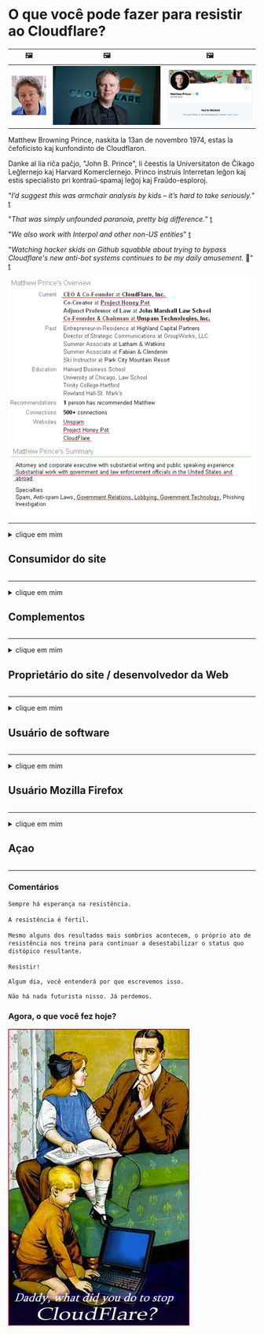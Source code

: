 # O que você pode fazer para resistir ao Cloudflare?

| 🖼 | 🖼 | 🖼 |
| --- | --- | --- |
| ![](../image/matthew_prince_teen.jpg) | ![](../image/matthew_prince.jpg) | ![](../image/blockedbymatthewprince.jpg) |


Matthew Browning Prince, naskita la 13an de novembro 1974, estas la ĉefoficisto kaj kunfondinto de Cloudflaron.

Danke al lia riĉa paĉjo, "John B. Prince", li ĉeestis la Universitaton de Ĉikago Leĝlernejo kaj Harvard Komerclernejo.
Princo instruis Interretan leĝon kaj estis specialisto pri kontraŭ-spamaj leĝoj kaj Fraŭdo-esploroj.


"*I’d suggest this was armchair analysis by kids – it’s hard to take seriously.*" [t](https://www.theguardian.com/technology/2015/nov/19/cloudflare-accused-by-anonymous-helping-isis)

"*That was simply unfounded paranoia, pretty big difference.*"  [t](https://twitter.com/xxdesmus/status/992757936123359233)

"*We also work with Interpol and other non-US entities*" [t](https://twitter.com/eastdakota/status/1203028504184360960)

"*Watching hacker skids on Github squabble about trying to bypass Cloudflare's new anti-bot systems continues to be my daily amusement.* 🍿" [t](https://twitter.com/eastdakota/status/1273277839102656515)


![](../image/whoismp.jpg)

---


<details>
<summary>clique em mim

## Consumidor do site
</summary>


- Se o site de que você gosta usa Cloudflare, diga a eles para não usarem Cloudflare.
  - Lamentar nas redes sociais como Facebook, Reddit, Twitter ou Mastodon não faz diferença. [Ações são mais barulhentas do que hashtags.](https://twitter.com/phyzonloop/status/1274132092490862594)
  - Tente entrar em contato com o proprietário do site se quiser ser útil.

[Cloudflare disse](https://github.com/Eloston/ungoogled-chromium/issues/783):
```
Recomendamos que você entre em contato com os administradores sobre os serviços ou sites específicos com os quais você tem problemas e compartilhe sua experiência.
```

[Se você não pedir, o dono do site nunca saberá desse problema.](../PEOPLE.md)

![](../image/liberapay.jpg)

[Exemplo de sucesso](https://counterpartytalk.org/t/turn-off-cloudflare-on-counterparty-co-plz/164/5).<br>
Você tem um problema? [Levante sua voz agora.](https://github.com/maraoz/maraoz.github.io/issues/1) Exemplo abaixo.

```
Você está apenas ajudando a censura corporativa e vigilância em massa.
https://git.sdf.org/deCloudflare/cloudflare-tor/src/branch/master/README.md
```

```
Sua página da web está no jardim murado privado da CloudFlare, que abusa da privacidade.
https://git.sdf.org/deCloudflare/cloudflare-tor/
```

- Reserve algum tempo para ler a política de privacidade do site.
  - se o site está por trás do Cloudflare ou o site está usando serviços conectados ao Cloudflare.

Deve explicar o que é "Cloudflare" e pedir permissão para compartilhar seus dados com Cloudflare. O não cumprimento dessa recomendação resultará em quebra de confiança e o site em questão deve ser evitado.

[Um exemplo de política de privacidade aceitável está aqui](https://archive.is/bDlTz) ("Subprocessors" > "Entity Name")

```
Eu li sua política de privacidade e não consigo encontrar a palavra Cloudflare.
Eu me recuso a compartilhar dados com você se você continuar a alimentar meus dados para Cloudflare.
https://git.sdf.org/deCloudflare/cloudflare-tor/
```

Este é um exemplo de política de privacidade que não possui a palavra Cloudflare.
[Liberland Jobs](https://archive.is/daKIr) [privacy policy](https://docsend.com/view/feiwyte):

![](../image/cfwontobey.jpg)

Cloudflare tem sua própria política de privacidade.
[Cloudflare adora doxxing pessoas.](https://www.reddit.com/r/GamerGhazi/comments/2s64fe/be_wary_reporting_to_cloudflare/)

Aqui está um bom exemplo de formulário de inscrição de um site.
AFAIK, nenhum site faz isso. Você vai confiar neles?

```
Ao clicar em “Inscreva-se no XYZ”, você concorda com nossos termos de serviço e declaração de privacidade.
Você também concorda em compartilhar seus dados com a Cloudflare e também concorda com a declaração de privacidade da cloudflare.
Se a Cloudflare vazar suas informações ou não permitir que você se conecte aos nossos servidores, não é nossa culpa. [*]

[ Inscrever-se ] [ discordo ]
```
[*] [PEOPLE.md](../PEOPLE.md)


- Tente não usar o serviço deles. Lembre-se de que você está sendo vigiado pela Cloudflare.
  - ["I'm in your TLS, sniffin' your passworz"](../image/iminurtls.jpg)

- Pesquise outro site. Existem alternativas e oportunidades na internet!

- Convença seus amigos a usar o Tor diariamente.
  - O anonimato deve ser o padrão da Internet aberta!
  - [Observe que o projeto Tor não gosta deste projeto.](../HISTORY.md)

</details>

------

<details>
<summary>clique em mim

## Complementos
</summary>

- Se o seu navegador for Firefox, Tor Browser ou Ungoogled Chromium, use um dos complementos abaixo.
  - Se você quiser adicionar outro novo complemento, pergunte sobre ele primeiro.


| Nome | Desenvolvedor | Apoio, suporte | Pode bloquear | Pode notificar | Chrome |
| -------- | -------- | -------- | -------- | -------- | -------- |
| [Bloku Cloudflaron MITM-Atakon](../subfiles/about.bcma.md) | #Addon | [ ? ](README.md) | **sim**     | **sim**     |  **sim** |
| [Ĉu ligoj estas vundeblaj al MITM-atako?](../subfiles/about.ismm.md) | #Addon | [ ? ](README.md) | Não     | **sim**     |  **sim** |
| [Ĉu ĉi tiuj ligoj blokos Tor-uzanton?](../subfiles/about.isat.md) | #Addon | [ ? ](README.md) | Não     | **sim**     |  **sim** |
| [Block Cloudflare MITM Attack](https://trac.torproject.org/projects/tor/attachment/ticket/24351/block_cloudflare_mitm_attack-1.0.14.1-an%2Bfx.xpi)<br>[**DELETED BY TOR PROJECT**](../HISTORY.md) | nullius | [ ? ](tool/block_cloudflare_mitm_fx), [Link](README.md) | **sim**     | **sim**     |  Não |
| [TPRB](http://34ahehcli3epmhbu2wbl6kw6zdfl74iyc4vg3ja4xwhhst332z3knkyd.onion/) | Sw | [ ? ](http://34ahehcli3epmhbu2wbl6kw6zdfl74iyc4vg3ja4xwhhst332z3knkyd.onion/) | **sim**     | **sim**     |  Não |
| [Detect Cloudflare](https://addons.mozilla.org/en-US/firefox/addon/detect-cloudflare/) | Frank Otto | [ ? ](https://github.com/traktofon/cf-detect) | Não     | **sim**     |  Não |
| [True Sight](https://addons.mozilla.org/en-US/firefox/addon/detect-cloudflare-plus/) | claustromaniac | [ ? ](https://github.com/claustromaniac/detect-cloudflare-plus) | Não     | **sim**     |  Não |
| [Which Cloudflare datacenter am I visiting?](https://addons.mozilla.org/en-US/firefox/addon/cf-pop/) | 依云 | [ ? ](https://github.com/lilydjwg/cf-pop) | Não     | **sim**     |  Não |


- "Decentraleyes" pode interromper a conexão com "CDNJS (Cloudflare)".
  - Ele evita que muitas solicitações cheguem às redes e fornece arquivos locais para evitar que os sites sejam interrompidos.
  - O desenvolvedor respondeu: "[very concerning indeed](https://github.com/Synzvato/decentraleyes/issues/236#issuecomment-352049501)", "[widespread usage severely centralizes the web](https://github.com/Synzvato/decentraleyes/issues/251#issuecomment-366752049)"

- [Você também pode remover ou desconfiar do certificado Cloudflare de sua Autoridade de Certificação (CA).](https://www.ssl.com/how-to/remove-root-certificate-firefox/)

</details>

------

<details>
<summary>clique em mim

## Proprietário do site / desenvolvedor da Web
</summary>


![](../image/word_cloudflarefree.jpg)

- Não use a solução Cloudflare, ponto final.
  - Você pode fazer melhor do que isso, certo? [Veja como remover assinaturas, planos, domínios ou contas do Cloudflare.](https://support.cloudflare.com/hc/en-us/articles/200167776-Removing-subscriptions-plans-domains-or-accounts)

| 🖼 | 🖼 |
| --- | --- |
| ![](../image/htmlalertcloudflare.jpg) | ![](../image/htmlalertcloudflare2.jpg) |

- Quer mais clientes? Você sabe o que fazer. A dica está "acima da linha".
  - [Olá, você escreveu "Levamos sua privacidade a sério", mas recebi "Erro 403 Proibido proxy anônimo não permitido".](https://it.slashdot.org/story/19/02/19/0033255/stop-saying-we-take-your-privacy-and-security-seriously) Por que você está bloqueando o Tor ou VPN? [E por que você está bloqueando e-mails temporários?](http://523kpawzkarw3j6afz2elxfs4h3hfclomkcmbjs6kaimo4lokympi6yd.onion/)

![](../image/anonexist.jpg)

- Usar o Cloudflare aumentará as chances de uma interrupção. Os visitantes não podem acessar seu site se o servidor estiver inativo ou o Cloudflare estiver inativo.
  - [Você realmente achou que o Cloudflare nunca cairá?](https://www.ibtimes.com/cloudflare-down-not-working-sites-producing-504-gateway-timeout-errors-2618008) [Another](https://twitter.com/Jedduff/status/1097875615997399040) [sample](https://twitter.com/search?f=tweets&vertical=default&q=Cloudflare%20is%20having%20problems). [Need more](../PEOPLE.md)?

![](../image/cloudflareinternalerror.jpg)

- Usar o Cloudflare como proxy de seu "serviço de API", "servidor de atualização de software" ou "feed RSS" prejudicará seu cliente. Um cliente ligou para você e disse "Não consigo mais usar sua API", e você não tem ideia do que está acontecendo. Cloudflare pode bloquear silenciosamente seu cliente. Você acha que está tudo bem?
  - Existem muitos clientes de leitor de RSS e serviço online de leitor de RSS. Por que você está publicando RSS feed se não está permitindo que as pessoas se inscrevam?

![](../image/rssfeedovercf.jpg)

- Você precisa do certificado HTTPS? Use o "Let's Encrypt" ou apenas compre-o da empresa CA.

- Você precisa de um servidor DNS? Não consegue configurar seu próprio servidor? Que tal eles: [Hurricane Electric Free DNS](https://dns.he.net/), [Dyn.com](https://dyn.com/dns/), [1984 Hosting](https://www.1984hosting.com/), [Afraid.Org (O administrador exclui sua conta se você usar o TOR)](https://freedns.afraid.org/)

- Procurando por serviço de hospedagem? Apenas grátis? Que tal eles: [Onion Service](http://vww6ybal4bd7szmgncyruucpgfkqahzddi37ktceo3ah7ngmcopnpyyd.onion/en/security/network-security/tor/onionservices-best-practices), [Free Web Hosting Area](https://freewha.com/), [Autistici/Inventati Web Site Hosting](https://www.autinv5q6en4gpf4.onion/services/website), [Github Pages](https://pages.github.com/), [Surge](https://surge.sh/)
  - [Alternativas para Cloudflare](../subfiles/cloudflare-alternatives.md)

- Você está usando "cloudflare-ipfs.com"? [Você sabe que Cloudflare IPFS é ruim?](../PEOPLE.md)

- Instale o firewall de aplicativo da Web, como OWASP e Fail2Ban, em seu servidor e configure-o corretamente.
  - Bloquear o Tor não é uma solução. Não puna a todos apenas por pequenos usuários ruins.

- Redirecione ou bloqueie o acesso dos usuários do "Cloudflare Warp" ao seu site. E dê um motivo, se puder.

> Lista de IP: "[Intervalos de IP atuais da Cloudflare](cloudflare_inc/)"

> A: Apenas bloqueie-os

```
server {
...
deny 173.245.48.0/20;
deny 103.21.244.0/22;
deny 103.22.200.0/22;
deny 103.31.4.0/22;
deny 141.101.64.0/18;
deny 108.162.192.0/18;
deny 190.93.240.0/20;
deny 188.114.96.0/20;
deny 197.234.240.0/22;
deny 198.41.128.0/17;
deny 162.158.0.0/15;
deny 104.16.0.0/12;
deny 172.64.0.0/13;
deny 131.0.72.0/22;
deny 2400:cb00::/32;
deny 2606:4700::/32;
deny 2803:f800::/32;
deny 2405:b500::/32;
deny 2405:8100::/32;
deny 2a06:98c0::/29;
deny 2c0f:f248::/32;
...
}
```

> B: Redirecionar para a página de aviso

```
http {
...
geo $iscf {
default 0;
173.245.48.0/20 1;
103.21.244.0/22 1;
103.22.200.0/22 1;
103.31.4.0/22 1;
141.101.64.0/18 1;
108.162.192.0/18 1;
190.93.240.0/20 1;
188.114.96.0/20 1;
197.234.240.0/22 1;
198.41.128.0/17 1;
162.158.0.0/15 1;
104.16.0.0/12 1;
172.64.0.0/13 1;
131.0.72.0/22 1;
2400:cb00::/32 1;
2606:4700::/32 1;
2803:f800::/32 1;
2405:b500::/32 1;
2405:8100::/32 1;
2a06:98c0::/29 1;
2c0f:f248::/32 1;
}
...
}

server {
...
if ($iscf) {rewrite ^ https://example.com/cfwsorry.php;}
...
}

<?php
header('HTTP/1.1 406 Not Acceptable');
echo <<<CLOUDFLARED
Thank you for visiting ourwebsite.com!<br />
We are sorry, but we can't serve you because your connection is being intercepted by Cloudflare.<br />
Please read https://git.sdf.org/deCloudflare/cloudflare-tor for more information.<br />
CLOUDFLARED;
die();
```

- Configure o Tor Onion Service ou I2P insite se você acredita na liberdade e dê as boas-vindas a usuários anônimos.

- Peça conselhos de outros operadores de sites duplos da Clearnet / Tor e faça amigos anônimos!

</details>

------

<details>
<summary>clique em mim

## Usuário de software
</summary>


- Discord está usando CloudFlare. Alternativas? Nós recomendamos [**Briar** (Android)](https://f-droid.org/en/packages/org.briarproject.briar.android/), [Ricochet (PC)](https://ricochet.im/), [Tox + Tor (Android/PC)](https://tox.chat/download.html)
  - Briar inclui daemon Tor para que você não precise instalar o Orbot.
  - Desenvolvedores Qwtch, Open Privacy, excluíram o projeto stop_cloudflare de seu serviço git sem aviso prévio.

- Se você usa Debian GNU / Linux, ou qualquer derivado, inscreva-se: [bug #831835](https://bugs.debian.org/cgi-bin/bugreport.cgi?bug=831835). E se você puder, ajude a verificar o patch e ajude o mantenedor a chegar à conclusão correta sobre se ele deve ser aceito.

- Sempre recomende esses navegadores.

| Nome | Desenvolvedor | Apoio, suporte | Comente |
| -------- | -------- | -------- | -------- |
| [Ungoogled-Chromium](https://ungoogled-software.github.io/ungoogled-chromium-binaries/) | Eloston | [ ? ](https://github.com/Eloston/ungoogled-chromium) | PC (Win, Mac, Linux)  _!Tor_ |
| [Bromite](https://www.bromite.org/fdroid) | Bromite | [ ? ](https://github.com/bromite/bromite/issues) | Android  _!Tor_ |
| [Tor Browser](https://www.torproject.org/download/) | Tor Project | [ ? ](https://support.torproject.org/) | PC (Win, Mac, Linux)  _Tor_|
| [Tor Browser Android](https://www.torproject.org/download/) | Tor Project | [ ? ](https://support.torproject.org/) | Android  _Tor_|
| [Onion Browser](https://itunes.apple.com/us/app/onion-browser/id519296448?mt=8) | Mike Tigas | [ ? ](https://github.com/OnionBrowser/OnionBrowser/issues) | Apple iOS  _Tor_|
| [GNU/Icecat](https://www.gnu.org/software/gnuzilla/) | GNU | [ ? ](https://www.gnu.org/software/gnuzilla/) | PC (Linux) |
| [IceCatMobile](https://f-droid.org/en/packages/org.gnu.icecat/) | GNU | [ ? ](https://lists.gnu.org/mailman/listinfo/bug-gnuzilla) | Android |
| [Iridium Browser](https://iridiumbrowser.de/about/) | Iridium | [ ? ](https://github.com/iridium-browser/iridium-browser/) | PC (Win, Mac, Linux, OpenBSD) |


A privacidade de outro software é imperfeita. Isso não significa que o navegador Tor seja "perfeito".
Não existe 100% seguro nem 100% privado na internet e na tecnologia.

- Não quer usar o Tor? Você pode usar qualquer navegador com daemon Tor.
  - [Observe que o projeto Tor não gosta disso.](https://support.torproject.org/tbb/tbb-9/) Use o navegador Tor se puder.
- [Como usar o Chromium com Tor](../subfiles/chromium_tor.md)


Vamos falar sobre a privacidade de outro software.

- [Se você realmente precisa usar o Firefox, escolha "Firefox ESR".](https://www.mozilla.org/en-US/firefox/organizations/)
  - [Firefox - Spyware Watchdog](https://spyware.neocities.org/articles/firefox.html)
  - [O Firefox rejeita a liberdade de expressão, proíbe a liberdade de expressão](https://web.archive.org/web/20200423010026/https://reclaimthenet.org/firefox-rejects-free-speech-bans-free-speech-commenting-plugin-dissenter-from-its-extensions-gallery/)
  - ["Mais de 100 votos negativos. Parece que pedir a uma empresa de software que se limite a ... software é demais hoje em dia."](https://old.reddit.com/r/firefox/comments/gutdiw/weve_got_work_to_do_the_mozilla_blog/fslbbb6/)
  - [Uh, por que o Firefox está me mostrando links patrocinados na minha barra de URL?](https://www.reddit.com/r/firefox/comments/jybx2w/uh_why_is_firefox_showing_me_sponsored_links_in/)
  - [Mozilla - Diabo Encarnado](https://digdeeper.neocities.org/ghost/mozilla.html)

- [Lembre-se de que a Mozilla está usando o serviço Cloudflare.](https://www.robtex.com/dns-lookup/www.mozilla.org) [Eles também estão usando o serviço DNS da Cloudflare em seu produto.](https://www.theregister.co.uk/2018/03/21/mozilla_testing_dns_encryption/)

- [A Mozilla rejeitou oficialmente este tíquete.](https://bugzilla.mozilla.org/show_bug.cgi?id=1426618)

- [Firefox Focus é uma piada.](https://github.com/mozilla-mobile/focus-android/issues/1743) [Eles prometeram desligar a telemetria, mas mudaram.](https://github.com/mozilla-mobile/focus-android/issues/4210)

- [Desenvolvedor PaleMoon / Basilisk adora Cloudflare.](https://github.com/mozilla-mobile/focus-android/issues/1743#issuecomment-345993097)
  - [Pale Moon's Archive Server hackeado e espalhado malware por 18 meses](https://www.reddit.com/r/privacytoolsIO/comments/cc808y/pale_moons_archive_server_hacked_and_spread/)
  - Ele também odeia os usuários do Tor - "[Que seja hostil ao Tor. Acho que a maioria dos sites deve ser hostil ao Tor, considerando seu fator de abuso extremamente alto.](https://github.com/yacy/yacy_search_server/issues/314#issuecomment-565932097)"

- [Waterfox tem grave problema de "telefones para casa"](https://spyware.neocities.org/articles/waterfox.html)

- [O Google Chrome é um spyware.](https://www.gnu.org/proprietary/malware-google.en.html)
  - [Perfis do Google sua atividade.](https://spyware.neocities.org/articles/chrome.html)

- [SRWare Iron faz muitos telefones para conexão doméstica.](https://spyware.neocities.org/articles/iron.html) Ele também se conecta a domínios do Google.

- [Brave Browser lista de permissões de rastreadores do Facebook / Twitter.](https://www.bleepingcomputer.com/news/security/facebook-twitter-trackers-whitelisted-by-brave-browser/)
  - [Aqui estão mais questões.](https://spyware.neocities.org/articles/brave.html)
  - [ID de afiliado binance](https://twitter.com/cryptonator1337/status/1269594587716374528)

- [O Microsoft Edge permite que o Facebook execute código Flash nas costas dos usuários.](https://www.zdnet.com/article/microsoft-edge-lets-facebook-run-flash-code-behind-users-backs/)

- [Vivaldi não respeita sua privacidade.](https://spyware.neocities.org/articles/vivaldi.html)

- [Nível de spyware do Opera: Extremamente alto](https://spyware.neocities.org/articles/opera.html)

- Apple iOS: [Você não deve usar iOS de forma alguma, principalmente porque é malware.](https://www.gnu.org/proprietary/malware-apple.html)

Portanto, recomendamos apenas a tabela acima. Nada mais.

</details>

------

<details>
<summary>clique em mim

## Usuário Mozilla Firefox
</summary>


- "Firefox Nightly" enviará informações de nível de depuração para servidores Mozilla sem método de cancelamento.
  - [Os servidores Mozilla estão por trás do Cloudflare](https://www.digwebinterface.com/?hostnames=www.mozilla.org%0D%0Amozilla.cloudflare-dns.com&type=&ns=resolver&useresolver=8.8.4.4&nameservers=)

- É possível proibir o Firefox de se conectar a servidores Mozilla.
  - [Guia de modelos de política da Mozilla](https://github.com/mozilla/policy-templates/blob/master/README.md)
  - Lembre-se de que esse truque pode parar de funcionar na versão posterior porque a Mozilla gosta de se colocar na lista de permissões.
  - Use firewall e filtro DNS para bloqueá-los completamente.

"`/distribution/policies.json`"

>     "WebsiteFilter": {
> 		"Block": [
> 		"*://*.mozilla.com/*",
> 		"*://*.mozilla.net/*",
> 		"*://*.mozilla.org/*",
> 		"*://webcompat.com/*",
> 		"*://*.firefox.com/*",
> 		"*://*.thunderbird.net/*",
> 		"*://*.cloudflare.com/*"
> 		]
>     },


- ~~Relate um bug no tracker do Mozilla, dizendo a eles para não usar o Cloudflare.~~ Houve um relatório de bug no bugzilla. Muitas pessoas postaram suas preocupações, no entanto, o bug foi ocultado pelo administrador em 2018.

- Você pode desativar o DoH no Firefox.
  - [Alterar provedor DNS padrão do firefox](../subfiles/change-firefox-dns.md)

![](../image/firefoxdns.jpg)

- [Se desejar usar DNS não ISP, considere usar o serviço OpenNIC Tier2 DNS ou qualquer um dos serviços DNS não Cloudflare.](https://wiki.opennic.org/start)
![](../image/opennic.jpg)
  - Bloquear Cloudflare com DNS. [Crimeflare DNS](https://dns.crimeflare.eu.org/)

- Você pode usar o Tor como resolvedor DNS. [Se você não for um especialista em Tor, faça perguntas aqui.](https://tor.stackexchange.com/)

> **Quão?**
> 1. Baixe o Tor e instale-o no seu computador.
> 2. Adicione esta linha ao arquivo "torrc".
> DNSPort 127.0.0.1:53
> 3. Reinicie o Tor.
> 4. Defina o servidor DNS do seu computador como "127.0.0.1".

</details>

------

<details>
<summary>clique em mim

## Açao
</summary>


- Conte aos outros ao seu redor sobre os perigos do Cloudflare.

- [Ajude a melhorar este repositório.](https://git.sdf.org/deCloudflare/cloudflare-tor).
  - Ambas as listas, os argumentos contra e os detalhes.

- [Documente e torne bem público onde as coisas dão errado com a Cloudflare (e empresas semelhantes), certificando-se de mencionar este repositório ao fazer isso](https://git.sdf.org/deCloudflare/cloudflare-tor) :)

- Faça com que mais pessoas usem o Tor por padrão para que possam experimentar a web da perspectiva de diferentes partes do mundo.

- Crie grupos, nas redes sociais e no espaço comercial, dedicados a libertar o mundo do Cloudflare.

- Quando apropriado, conecte-se a esses grupos neste repositório - pode ser um local para coordenar o trabalho em conjunto como grupos.

- [Comece uma cooperativa que pode fornecer uma alternativa não corporativa significativa para Cloudflare.](../subfiles/cloudflare-alternatives.md)

- Deixe-nos saber de quaisquer alternativas para ajudar, pelo menos, a fornecer defesa em várias camadas contra Cloudflare.

- Se você é um cliente Cloudflare, defina suas configurações de privacidade e espere que elas as violem.
  - [Em seguida, inclua-os sob acusações de anti-spam / violação de privacidade.](https://twitter.com/thexpaw/status/1108424723233419264)

- Se você estiver nos Estados Unidos da América e o site em questão for um banco ou um contador, tente exercer pressão legal de acordo com a Lei Gramm-Leach-Bliley ou a Lei dos Americanos com Dificuldades e nos informe o quanto você chegou .

- Se o site for um site do governo, tente exercer pressão legal sob a 1ª Emenda da Constituição dos Estados Unidos.

- Se você é cidadão da UE, entre em contato com o site para enviar suas informações pessoais nos termos do Regulamento Geral de Proteção de Dados. Se eles se recusarem a fornecer suas informações, isso é uma violação da lei.

- Para empresas que afirmam oferecer serviços em seus sites, tente denunciá-los como "propaganda enganosa" para organizações de proteção ao consumidor e BBB. Os sites da Cloudflare são servidos por servidores da Cloudflare.

- [A ITU sugere, no contexto dos EUA, que a Cloudflare está começando a ficar grande o suficiente para que a lei antitruste possa ser aplicada a eles.](https://www.itu.int/en/ITU-T/Workshops-and-Seminars/20181218/Documents/Geoff_Huston_Presentation.pdf)

- É concebível que a GNU GPL versão 4 inclua uma cláusula contra o armazenamento de código-fonte por trás de tal serviço, exigindo para todos os programas GPLv4 e posteriores que pelo menos o código-fonte seja acessível através de um meio que não discrimine os usuários do Tor.

</details>

------

### Comentários

```
Sempre há esperança na resistência.

A resistência é fértil.

Mesmo alguns dos resultados mais sombrios acontecem, o próprio ato de resistência nos treina para continuar a desestabilizar o status quo distópico resultante.

Resistir!
```

```
Algum dia, você entenderá por que escrevemos isso.
```

```
Não há nada futurista nisso. Já perdemos.
```

### Agora, o que você fez hoje?


![](../image/stopcf.jpg)
